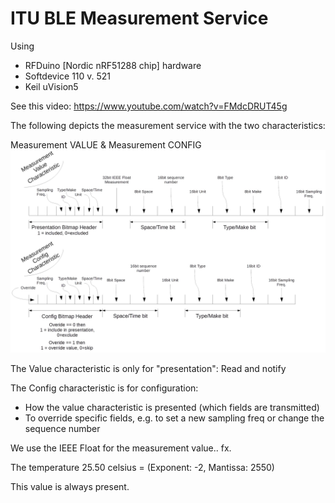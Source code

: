 ITU BLE Measurement Service
===========================
Using
- RFDuino [Nordic nRF51288 chip] hardware
- Softdevice 110 v. 521
- Keil uVision5

See this video: https://www.youtube.com/watch?v=FMdcDRUT45g

The following depicts the measurement service with the two characteristics:

Measurement VALUE & Measurement CONFIG
![](https://raw.githubusercontent.com/EnergyFutures/ITU_BLE_Measurement_Service/master/img.jpg)


The Value characteristic is only for "presentation": Read and notify

The Config characteristic is for configuration:
- How the value characteristic is presented (which fields are transmitted)
- To override specific fields, e.g. to set a new sampling freq or change the sequence number

We use the IEEE Float for the measurement value.. fx.

The temperature 25.50 celsius = (Exponent: -2, Mantissa: 2550)

This value is always present.
